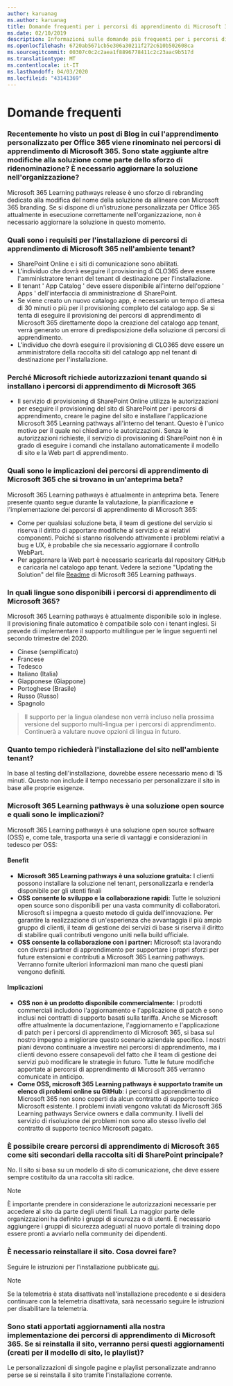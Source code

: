```yaml
---
author: karuanag
ms.author: karuanag
title: Domande frequenti per i percorsi di apprendimento di Microsoft 365
ms.date: 02/10/2019
description: Informazioni sulle domande più frequenti per i percorsi di apprendimento di Microsoft 365
ms.openlocfilehash: 6720ab5671cb5e306a30211f272c610b502608ca
ms.sourcegitcommit: 00307c0c2c2aea1f8896778411c2c23aac9b517d
ms.translationtype: MT
ms.contentlocale: it-IT
ms.lasthandoff: 04/03/2020
ms.locfileid: "43141369"
---
```

# <a name="frequently-asked-questions"></a>Domande frequenti

### <a name="i-recently-saw-a-blog-post-that-custom-learning-for-office-365-is-being-renamed-to-microsoft-365-learning-pathways-are-there-other-changes-being-added-to-the-solution-as-part-of-the-renaming-effort-should-i-update-the-solution-in-my-organization"></a>Recentemente ho visto un post di Blog in cui l'apprendimento personalizzato per Office 365 viene rinominato nei percorsi di apprendimento di Microsoft 365. Sono state aggiunte altre modifiche alla soluzione come parte dello sforzo di ridenominazione? È necessario aggiornare la soluzione nell'organizzazione?

Microsoft 365 Learning pathways release è uno sforzo di rebranding dedicato alla modifica del nome della soluzione da allineare con Microsoft 365 branding. Se si dispone di un'istruzione personalizzata per Office 365 attualmente in esecuzione correttamente nell'organizzazione, non è necessario aggiornare la soluzione in questo momento.  

### <a name="what-are-the-requirements-for-installing-microsoft-365-learning-pathways-into-my-tenant-environment"></a>Quali sono i requisiti per l'installazione di percorsi di apprendimento di Microsoft 365 nell'ambiente tenant?

- SharePoint Online e i siti di comunicazione sono abilitati.
- L'individuo che dovrà eseguire il provisioning di CLO365 deve essere l'amministratore tenant del tenant di destinazione per l'installazione.
- Il tenant ' App Catalog ' deve essere disponibile all'interno dell'opzione ' Apps ' dell'interfaccia di amministrazione di SharePoint.
- Se viene creato un nuovo catalogo app, è necessario un tempo di attesa di 30 minuti o più per il provisioning completo del catalogo app. Se si tenta di eseguire il provisioning dei percorsi di apprendimento di Microsoft 365 direttamente dopo la creazione del catalogo app tenant, verrà generato un errore di predisposizione della soluzione di percorsi di apprendimento. 
- L'individuo che dovrà eseguire il provisioning di CLO365 deve essere un amministratore della raccolta siti del catalogo app nel tenant di destinazione per l'installazione.

### <a name="why-is-microsoft-asking-for-tenant-permissions-when-installing-microsoft-365-learning-pathways"></a>Perché Microsoft richiede autorizzazioni tenant quando si installano i percorsi di apprendimento di Microsoft 365 

- Il servizio di provisioning di SharePoint Online utilizza le autorizzazioni per eseguire il provisioning del sito di SharePoint per i percorsi di apprendimento, creare le pagine del sito e installare l'applicazione Microsoft 365 Learning pathways all'interno del tenant. Questo è l'unico motivo per il quale noi chiediamo le autorizzazioni. Senza le autorizzazioni richieste, il servizio di provisioning di SharePoint non è in grado di eseguire i comandi che installano automaticamente il modello di sito e la Web part di apprendimento. 

### <a name="what-are-the-implications-of-microsoft-365-learning-pathways-being-in-a-beta-preview"></a>Quali sono le implicazioni dei percorsi di apprendimento di Microsoft 365 che si trovano in un'anteprima beta? 

Microsoft 365 Learning pathways è attualmente in anteprima beta. Tenere presente quanto segue durante la valutazione, la pianificazione e l'implementazione dei percorsi di apprendimento di Microsoft 365:

- Come per qualsiasi soluzione beta, il team di gestione del servizio si riserva il diritto di apportare modifiche al servizio e ai relativi componenti. Poiché si stanno risolvendo attivamente i problemi relativi a bug e UX, è probabile che sia necessario aggiornare il controllo WebPart.
- Per aggiornare la Web part è necessario scaricarla dal repository GitHub e caricarla nel catalogo app tenant. Vedere la sezione "Updating the Solution" del file [Readme](https://github.com/pnp/custom-learning-office-365/blob/master/README.md) di Microsoft 365 Learning pathways. 

### <a name="what-languages-is-microsoft-365-learning-pathways-available-in"></a>In quali lingue sono disponibili i percorsi di apprendimento di Microsoft 365?

Microsoft 365 Learning pathways è attualmente disponibile solo in inglese. Il provisioning finale automatico è compatibile solo con i tenant inglesi. Si prevede di implementare il supporto multilingue per le lingue seguenti nel secondo trimestre del 2020. 

- Cinese (semplificato) 
- Francese  
- Tedesco 
- Italiano (Italia) 
- Giapponese (Giappone)  
- Portoghese (Brasile) 
- Russo (Russo)  
- Spagnolo 

> Il supporto per la lingua olandese non verrà incluso nella prossima versione del supporto multi-lingua per i percorsi di apprendimento. Continuerà a valutare nuove opzioni di lingua in futuro.

### <a name="how-long-will-it-take-to-install-the-site-in-our-tenant-environment"></a>Quanto tempo richiederà l'installazione del sito nell'ambiente tenant?

In base al testing dell'installazione, dovrebbe essere necessario meno di 15 minuti. Questo non include il tempo necessario per personalizzare il sito in base alle proprie esigenze.

### <a name="is-microsoft-365-learning-pathways-an-open-source-solution-and-what-are-the-implications"></a>Microsoft 365 Learning pathways è una soluzione open source e quali sono le implicazioni?

Microsoft 365 Learning pathways è una soluzione open source software (OSS) e, come tale, trasporta una serie di vantaggi e considerazioni in tedesco per OSS:

#### <a name="benefits"></a>Benefit 
- **Microsoft 365 Learning pathways è una soluzione gratuita:** I clienti possono installare la soluzione nel tenant, personalizzarla e renderla disponibile per gli utenti finali
- **OSS consente lo sviluppo e la collaborazione rapidi:**  Tutte le soluzioni open source sono disponibili per una vasta community di collaboratori.  Microsoft si impegna a questo metodo di guida dell'innovazione.  Per garantire la realizzazione di un'esperienza che avvantaggia il più ampio gruppo di clienti, il team di gestione dei servizi di base si riserva il diritto di stabilire quali contributi vengono uniti nella build ufficiale.  
- **OSS consente la collaborazione con i partner:** Microsoft sta lavorando con diversi partner di apprendimento per supportare i propri sforzi per future estensioni e contributi a Microsoft 365 Learning pathways. Verranno fornite ulteriori informazioni man mano che questi piani vengono definiti. 
    
#### <a name="implications"></a>Implicazioni
- **OSS non è un prodotto disponibile commercialmente:** I prodotti commerciali includono l'aggiornamento e l'applicazione di patch e sono inclusi nei contratti di supporto basati sulla tariffa. Anche se Microsoft offre attualmente la documentazione, l'aggiornamento e l'applicazione di patch per i percorsi di apprendimento di Microsoft 365, si basa sul nostro impegno a migliorare questo scenario aziendale specifico. I nostri piani devono continuare a investire nei percorsi di apprendimento, ma i clienti devono essere consapevoli del fatto che il team di gestione dei servizi può modificare le strategie in futuro. Tutte le future modifiche apportate ai percorsi di apprendimento di Microsoft 365 verranno comunicate in anticipo. 
- **Come OSS, microsoft 365 Learning pathways è supportato tramite un elenco di problemi online su GitHub**: i percorsi di apprendimento di Microsoft 365 non sono coperti da alcun contratto di supporto tecnico Microsoft esistente. I problemi inviati vengono valutati da Microsoft 365 Learning pathways Service owners e dalla community. I livelli del servizio di risoluzione dei problemi non sono allo stesso livello del contratto di supporto tecnico Microsoft pagato.  

### <a name="can-we-make-the-microsoft-365-learning-pathways-a-subsite-of-our-primary-sharepoint-site-collection"></a>È possibile creare percorsi di apprendimento di Microsoft 365 come siti secondari della raccolta siti di SharePoint principale?

No. Il sito si basa su un modello di sito di comunicazione, che deve essere sempre costituito da una raccolta siti radice.

> [!NOTE]
> È importante prendere in considerazione le autorizzazioni necessarie per accedere al sito da parte degli utenti finali. La maggior parte delle organizzazioni ha definito i gruppi di sicurezza o di utenti. È necessario aggiungere i gruppi di sicurezza adeguati al nuovo portale di training dopo essere pronti a avviarlo nella community dei dipendenti.

### <a name="i-need-to-reinstall-the-site-what-should-i-do"></a>È necessario reinstallare il sito. Cosa dovrei fare?

Seguire le istruzioni per l'installazione pubblicate [qui](custom_provision.md).

> [!NOTE]
> Se la telemetria è stata disattivata nell'installazione precedente e si desidera continuare con la telemetria disattivata, sarà necessario seguire le istruzioni per disabilitare la telemetria.

### <a name="we-made-updates-to-our-implementation-of-microsoft-365-learning-pathways-will-we-lose-these-updates-made-to-site-template-playlists-if-we-reinstall-the-site"></a>Sono stati apportati aggiornamenti alla nostra implementazione dei percorsi di apprendimento di Microsoft 365. Se si reinstalla il sito, verranno persi questi aggiornamenti (creati per il modello di sito, le playlist)?

Le personalizzazioni di singole pagine e playlist personalizzate andranno perse se si reinstalla il sito tramite l'installazione corrente.  